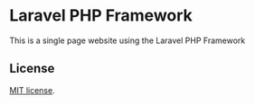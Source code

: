 # Laravel PHP Framework
This is a single page website using the Laravel PHP Framework

## License
[MIT license](http://opensource.org/licenses/MIT).
